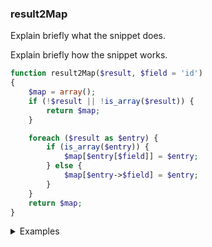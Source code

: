 ### result2Map

Explain briefly what the snippet does.

Explain briefly how the snippet works.

```php
function result2Map($result, $field = 'id')
{
    $map = array();
    if (!$result || !is_array($result)) {
        return $map;
    }

    foreach ($result as $entry) {
        if (is_array($entry)) {
            $map[$entry[$field]] = $entry;
        } else {
            $map[$entry->$field] = $entry;
        }
    }
    return $map;
}
```

<details>
<summary>Examples</summary>

```php
result2Map([
    ['id' => 1, 'name' => 'jack', 'age' => 18],
    ['id' => 2, 'name' => 'mary', 'age' => 19]
], 'name')
/* output
[
   'jack' => ['id' => 1, 'name' => 'jack', 'age' => 18],
   'mary' => ['id' => 2, 'name' => 'mary', 'age' => 19]
]
*/
```

</details>
